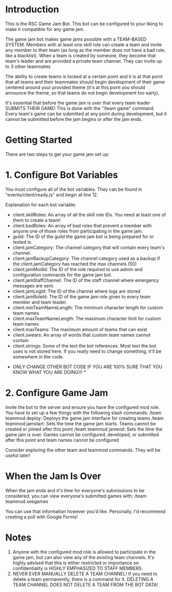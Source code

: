 # Introduction
This is the RSC Game Jam Bot. This bot can be configured to your liking to make it compatible for any game jam.

The game jam bot makes game jams possible with a TEAM-BASED SYSTEM. Members with at least one skill role can create a team and
invite any member to their team (as long as the member does not have a bad role, like a blacklist). When a team is created by
someone, they become that team's leader and are provided a private team channel. They can invite up to 3 other teammates

The ability to create teams is locked at a certain point and it is at that point that all teams and their teammates should
begin development of their game centered around your provided theme (it's at this point you should announce the theme, so that
teams do not begin development too early).

It's essential that before the game jam is over that every team leader SUBMITS THEIR GAME! This is done with the "/team game"
command. Every team's game can be submitted at any point during development, but it cannot be submitted before the jam begins
or after the jam ends.

# Getting Started

There are two steps to get your game jam set up:

# 1. Configure Bot Variables
You must configure all of the bot variables. They can be found in "events/client/ready.js" and begin at line 12.

Explanation for each bot variable:
- client.skillRoles: An array of all the skill role IDs. You need at least one of them to create a team!
- client.badRoles: An array of bad roles that prevent a member with anyone one of those roles from participating in the game jam. 
- guild: The ID of the guild the game jam bot is being prepared for or tested in.
- client.jamCategory: The channel category that will contain every team's channel. 
- client.jamBackupCategory: The channel category used as a backup if the client.jamCategory has reached the max channels (50)
- client.jamModId: The ID of the role required to use admin and configuration commands for the game jam bot.
- client.jamStaffChannel: The ID of the staff channel where emergency messages are sent.
- client.jamLogId: The ID of the channel where logs are stored
- client.jamRoleId: The ID of the game jam role given to every team member and team leader. 
- client.minTeamNameLength: The minimum character length for custom team names
- client.maxTeamNameLength: The maximum character limit for custom team names
- client.maxTeams: The maximum amount of teams that can exist
- client.swears: An array of words that custom team names cannot contain
- client.strings: Some of the text the bot references. Most text the bot uses is not stored here. If you really need to change
something, it'll be somewhere in the code.

* ONLY CHANGE OTHER BOT CODE IF YOU ARE 100% SURE THAT YOU KNOW WHAT YOU ARE DOING!!! *

# 2. Configure Game Jam
Invite the bot to the server and ensure you have the configured mod role. You have to set up a few
things with the following slash commands:
/team teammod deploy: Deploys the game jam interface for creating teams
/team teammod jamstart: Sets the time the game jam starts. Teams cannot be created or joined after this point
/team teammod jamend: Sets the time the game jam is over. Games cannot be configured, developed, or submitted after this point and team names cannot be configured

Consider exploring the other team and teammod commands. They will be useful later!

# When the Jam Is Over
When the jam ends and it's time for everyone's submissions to be considered, you can view everyone's submitted games with:
/team teammod seegames

You can use that information however you'd like. Personally, I'd recommend creating a poll with Google Forms!

# Notes
1. Anyone with the configured mod role is allowed to participate in the game jam, but can also view any of the existing team channels. It's highly advised that this is either restricted or importance on confidentiality is HIGHLY EMPHASIZED TO STAFF MEMBERS.
2. NEVER EVER MANUALLY DELETE A TEAM CHANNEL! If you need to delete a team permanently, there is a command for it. 
DELETING A TEAM CHANNEL DOES NOT DELETE A TEAM FROM THE BOT DATA!

